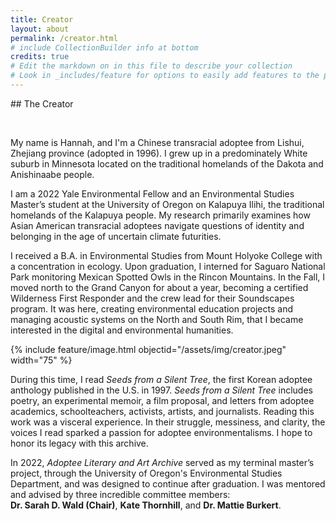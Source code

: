 ```yaml
---
title: Creator
layout: about
permalink: /creator.html
# include CollectionBuilder info at bottom
credits: true
# Edit the markdown on in this file to describe your collection
# Look in _includes/feature for options to easily add features to the page
---
```

<div class="row about-narrow">
<div class="col-md-5 about-imgpara" markdown="1">
## The Creator
 <p>&nbsp;</p>
My name is Hannah, and I'm a Chinese transracial adoptee from Lishui, Zhejiang province (adopted in 1996). I grew up in a predominately White suburb in Minnesota located on the traditional homelands of the Dakota and Anishinaabe people. 

I am a 2022 Yale Environmental Fellow and an Environmental Studies Master’s student at the University of Oregon on Kalapuya Ilihi, the traditional homelands of the Kalapuya people. My research primarily examines how Asian American transracial adoptees navigate questions of identity and belonging in the age of uncertain climate futurities. 

I received a B.A. in Environmental Studies from Mount Holyoke College with a concentration in ecology. Upon graduation, I interned for Saguaro National Park monitoring Mexican Spotted Owls in the Rincon Mountains. In the Fall, I moved north to the Grand Canyon for about a year, becoming a certified Wilderness First Responder and the crew lead for their Soundscapes program. It was here, creating environmental education projects and managing acoustic systems on the North and South Rim, that I became interested in the digital and environmental humanities. 
</div>
<div class="col-md-6" markdown="1">
{% include feature/image.html objectid="/assets/img/creator.jpeg" width="75" %}
</div>

<div class="row about-narrow py-1">
<div class="col" markdown="1">

During this time, I read *Seeds from a Silent Tree*, the first Korean adoptee anthology published in the U.S. in 1997. *Seeds from a Silent Tree* includes poetry, an experimental memoir, a film proposal, and letters from adoptee academics, schoolteachers, activists, artists, and journalists. Reading this work was a visceral experience. In their struggle, messiness, and clarity, the voices I read sparked a passion for adoptee environmentalisms. I hope to honor its legacy with this archive. 

In 2022, *Adoptee Literary and Art Archive* served as my terminal master’s project, through the University of Oregon's Environmental Studies Department, and was designed to continue after graduation. I was mentored and advised by three incredible committee members:<br>**Dr. Sarah D. Wald (Chair)**, **Kate Thornhill**, and **Dr. Mattie Burkert**.

</div>
</div>